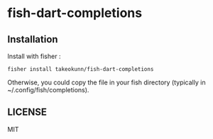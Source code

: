 # fish-dart-completions

## Installation

Install with fisher :

```
fisher install takeokunn/fish-dart-completions
```

Otherwise, you could copy the file in your fish directory (typically in ~/.config/fish/completions).

## LICENSE

MIT

